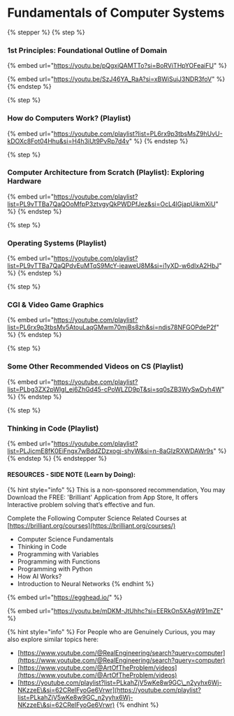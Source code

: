# Fundamentals of Computer Systems

{% stepper %}
{% step %}
### 1st Principles: Foundational Outline of Domain

{% embed url="https://youtu.be/pQgxiQAMTTo?si=BoRViTHpYOFeaiFU" %}

{% embed url="https://youtu.be/SzJ46YA_RaA?si=xBWiSuiJ3NDR3foV" %}
{% endstep %}

{% step %}
### How do Computers Work? (Playlist)

{% embed url="https://youtube.com/playlist?list=PL6rx9p3tbsMsZ9hUvU-kDOXc8Fot04Hhu&si=H4h3iUt9PvRp7d4v" %}
{% endstep %}

{% step %}
### Computer Architecture from Scratch (Playlist): Exploring Hardware

{% embed url="https://youtube.com/playlist?list=PL9vTTBa7QaQOoMfpP3ztvgyQkPWDPfJez&si=OcL4lGjapUikmXiU" %}
{% endstep %}

{% step %}
### Operating Systems (Playlist)

{% embed url="https://youtube.com/playlist?list=PL9vTTBa7QaQPdvEuMTqS9McY-ieaweU8M&si=i1yXD-w6dIxA2HbJ" %}
{% endstep %}

{% step %}
### CGI & Video Game Graphics

{% embed url="https://youtube.com/playlist?list=PL6rx9p3tbsMv5AtouLaqGMwm70mjBs8zh&si=ndis78NFGOPdeP2f" %}
{% endstep %}

{% step %}
### Some Other Recommended Videos on CS (Playlist)

{% embed url="https://youtube.com/playlist?list=PLbg3ZX2pWlgI_ej6ZhGd45-cPoWLZD9pT&si=sq0sZB3WySwDyh4W" %}
{% endstep %}

{% step %}
### Thinking in Code (Playlist)

{% embed url="https://youtube.com/playlist?list=PLJicmE8fK0EiFngx7wBddZDzxogj-shyW&si=n-8aGIzRXWDAWr9s" %}
{% endstep %}
{% endstepper %}

#### RESOURCES - SIDE NOTE (Learn by Doing):

{% hint style="info" %}
This is a non-sponsored recommendation, You may Download the FREE: 'Brilliant' Application from App Store, It offers Interactive problem solving that’s effective and fun.

Complete the Following Computer Science Related Courses at [https://brilliant.org/courses](https://brilliant.org/courses/)

* Computer Science Fundamentals
* Thinking in Code
* Programming with Variables
* Programming with Functions
* Programming with Python
* How AI Works?
* Introduction to Neural Networks
{% endhint %}

{% embed url="https://egghead.io/" %}

{% embed url="https://youtu.be/mDKM-JtUhhc?si=EERkOn5XAgW91mZE" %}

{% hint style="info" %}
For People who are Genuinely Curious, you may also explore similar topics here:

* [https://www.youtube.com/@RealEngineering/search?query=computer](https://www.youtube.com/@RealEngineering/search?query=computer)
* [https://www.youtube.com/@ArtOfTheProblem/videos](https://www.youtube.com/@ArtOfTheProblem/videos)
* [https://youtube.com/playlist?list=PLkahZjV5wKe8w9GC\_n2yyhx6Wj-NKzzeE\&si=62CReIFyoGe6Vrwr](https://youtube.com/playlist?list=PLkahZjV5wKe8w9GC_n2yyhx6Wj-NKzzeE\&si=62CReIFyoGe6Vrwr)
{% endhint %}
